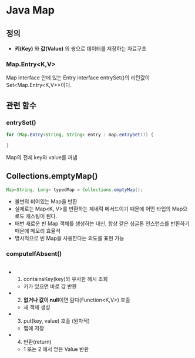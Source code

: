 # Java Map

## 정의
- **키(Key)** 와 **값(Value)** 의 쌍으로 데이터를 저장하는 자료구조

### Map.Entry<K,V>
Map interface 안에 있는 Entry interface
entrySet()의 리턴값이 Set<Map.Entry<K,V>>이다.

## 관련 함수

### entrySet()
~~~java
for (Map.Entry<String, String> entry : map.entrySet()) {

}
~~~
Map의 전체 key와 value를 꺼냄


## Collections.emptyMap()

```java
Map<String, Long> typedMap = Collections.emptyMap();
```

- 불변의 비어있는 Map을 반환
- 실제로는 Map<K, V>를 반환하는 제네릭 메서드이기 때문에 어떤 타입의 Map으로도 캐스팅이 된다.
- 매번 새로운 빈 Map 객체를 생성하는 대신, 항상 같은 싱글톤 인스턴스를 반환하기 때문에 메모리 효율적
- 명시적으로 빈 Map을 사용한다는 의도를 표현 가능

### computeIfAbsent()

```java

```

- 1. containsKey(key)와 유사한 해시 조회
  - 키가 있으면 바로 값 반환
- 2. **없거나 값이 null**이면 람다(Function<K,V>) 호출
  - 새 객체 생성
- 3. put(key, value) 호출 (원자적)
  - 맵에 저장
- 4. 반환(return)
  - 1 또는 2 에서 얻은 Value 반환
